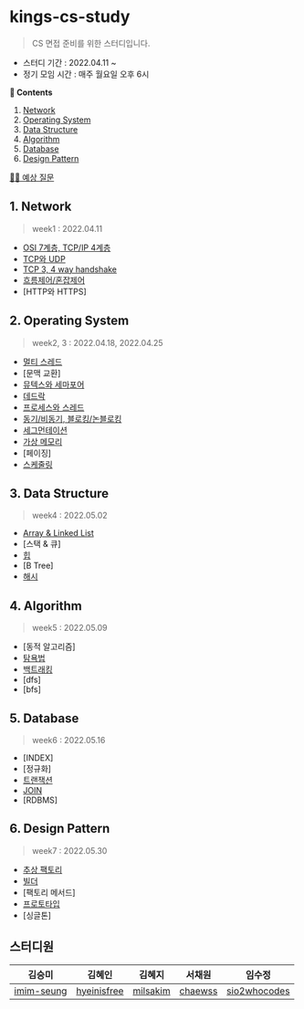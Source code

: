 # kings-cs-study

> CS 면접 준비를 위한 스터디입니다.

- 스터디 기간 : 2022.04.11 ~ 
- 정기 모임 시간 : 매주 월요일 오후 6시

**📖 Contents**
1. [Network](#1-network)
2. [Operating System](#2-operating-system)
3. [Data Structure](#3-data-structure)
4. [Algorithm](#4-algorithm)
5. [Database](#5-database)
6. [Design Pattern](#6-design-pattern)

[👩‍🏫 예상 질문](./%EC%98%88%EC%83%81%20%EC%A7%88%EB%AC%B8.md)

## 1. Network
> week1 : 2022.04.11
- [OSI 7계층, TCP/IP 4계층](./Network/OSI%207%EA%B3%84%EC%B8%B5,%20TCP%20IP%204%EA%B3%84%EC%B8%B5.md)
- [TCP와 UDP](./Network/TCP%EC%99%80%20UDP.md)
- [TCP 3, 4 way handshake](./Network/TCP%20Handshakes.md)
- [흐름제어/혼잡제어](./Network/%ED%98%BC%EC%9E%A1%EC%A0%9C%EC%96%B4%EC%99%80%20%ED%9D%90%EB%A6%84%EC%A0%9C%EC%96%B4.md)
- [HTTP와 HTTPS]

## 2. Operating System
> week2, 3 : 2022.04.18, 2022.04.25
- [멀티 스레드](./OperatingSystem/%EB%A9%80%ED%8B%B0%20%EC%8A%A4%EB%A0%88%EB%93%9C.md)
- [문맥 교환]
- [뮤텍스와 세마포어](./OperatingSystem/%EB%AE%A4%ED%85%8D%EC%8A%A4%EC%99%80%20%EC%84%B8%EB%A7%88%ED%8F%AC%EC%96%B4.md)
- [데드락](./OperatingSystem/Deadlock.md)
- [프로세스와 스레드](./OperatingSystem/%ED%94%84%EB%A1%9C%EC%84%B8%EC%8A%A4%EC%99%80%20%EC%8A%A4%EB%A0%88%EB%93%9C.md)
- [동기/비동기, 블로킹/논블로킹](./OperatingSystem/%EB%8F%99%EA%B8%B0%2C%EB%B9%84%EB%8F%99%EA%B8%B0.md)
- [세그먼테이션](./OperatingSystem/Segmentation.md)
- [가상 메모리](./OperatingSystem/%EA%B0%80%EC%83%81%20%EB%A9%94%EB%AA%A8%EB%A6%AC.md)
- [페이징]
- [스케줄링](./OperatingSystem/%ED%94%84%EB%A1%9C%EC%84%B8%EC%8A%A4%20%EC%8A%A4%EC%BC%80%EC%A4%84%EB%A7%81%20%EC%95%8C%EA%B3%A0%EB%A6%AC%EC%A6%98.md)

## 3. Data Structure
> week4 : 2022.05.02
- [Array & Linked List](./DataStructure/Array&LinkedList.md)
- [스택 & 큐]
- [힙](./DataStructure/%ED%9E%99.md)
- [B Tree]
- [해시](./DataStructure/Hash.md)

## 4. Algorithm
> week5 : 2022.05.09
- [동적 알고리즘]
- [탐욕법](./Algorithm/%ED%83%90%EC%9A%95%EB%B2%95.md)
- [백트래킹](./Algorithm/%EB%B0%B1%ED%8A%B8%EB%9E%98%ED%82%B9.md)
- [dfs]
- [bfs]

## 5. Database
> week6 : 2022.05.16
- [INDEX]
- [정규화]
- [트랜잭션](./Database/%ED%8A%B8%EB%9E%9C%EC%9E%AD%EC%85%98.md)
- [JOIN](./Database/JOIN.md)
- [RDBMS]

## 6. Design Pattern
> week7 : 2022.05.30
- [추상 팩토리](./DesignPattern/Abstract-Factory-Pattern.md)
- [빌더](./DesignPattern/Builder.md)
- [팩토리 메서드]
- [프로토타입](./DesignPattern/prototypePattern.md)
- [싱글톤]

## 스터디원
| 김승미 | 김혜인 | 김혜지 | 서채원 | 임수정 |
|:-:|:-:|:-:|:-:|:-:|
| [imim-seung](https://github.com/imim-seung) | [hyeinisfree](https://github.com/hyeinisfree) | [milsakim](https://github.com/milsakim) | [chaewss](https://github.com/chaewss) | [sio2whocodes](https://github.com/sio2whocodes) |
